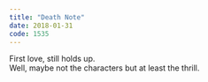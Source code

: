 ```yaml
---
title: "Death Note"
date: 2018-01-31
code: 1535
---
```

First love, still holds up.\
Well, maybe not the characters but at least the thrill.